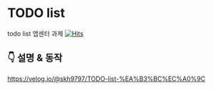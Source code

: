 # TODO list
todo list 앱센터 과제
[![Hits](https://hits.seeyoufarm.com/api/count/incr/badge.svg?url=https%3A%2F%2Fgithub.com%2Fgjbae1212%2Fhit-counter&count_bg=%2379C83D&title_bg=%23555555&icon=&icon_color=%23E7E7E7&title=hits&edge_flat=false)](https://hits.seeyoufarm.com)

## 👇  설명 & 동작
https://velog.io/@skh9797/TODO-list-%EA%B3%BC%EC%A0%9C

